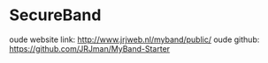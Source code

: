 # SecureBand

oude website link: http://www.jrjweb.nl/myband/public/
oude github: https://github.com/JRJman/MyBand-Starter
